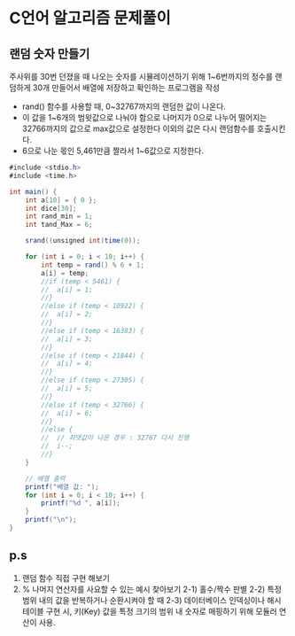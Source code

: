 # C언어 알고리즘 문제풀이

## 랜덤 숫자 만들기

주사위를 30번 던졌을 때 나오는 숫자를 시뮬레이션하기 위해 1~6번까지의 정수를 랜덤하게 30개 만들어서 배열에 저장하고 확인하는 프로그램을 작성
* rand() 함수를 사용할 때, 0~32767까지의 랜덤한 값이 나온다.
* 이 값을 1~6개의 범윗값으로 나눠야 함으로 나머지가 0으로 나누어 떨어지는 32766까지의 값으로 max값으로 설정한다 이외의 값은 다시 랜덤함수를 호출시킨다.
* 6으로 나눈 몫인  5,461만큼 짤라서 1~6값으로 지정한다.

```csharp
#include <stdio.h>
#include <time.h>

int main() {
	int a[10] = { 0 };
	int dice[30];
	int rand_min = 1;
	int tand_Max = 6;

	srand((unsigned int)time(0));

	for (int i = 0; i < 10; i++) {
		int temp = rand() % 6 + 1;
		a[i] = temp;
		//if (temp < 5461) {
		//	a[i] = 1;
		//}
		//else if (temp < 10922) {
		//	a[i] = 2;
		//}
		//else if (temp < 16383) {
		//	a[i] = 3;
		//}
		//else if (temp < 21844) {
		//	a[i] = 4;
		//}
		//else if (temp < 27305) {
		//	a[i] = 5;
		//}
		//else if (temp < 32766) {
		//	a[i] = 6;
		//}
		//else {
		//	// 최댓값이 나온 경우 : 32767 다시 진행
		//	i--;
		//}
	}

	// 배열 출력
	printf("배열 값: ");
	for (int i = 0; i < 10; i++) {
		printf("%d ", a[i]);
	}
	printf("\n");
}
```

## p.s
1. 랜덤 함수 직접 구현 해보기
2. % 나머지 연산자를 사요할 수 있는 예시 찾아보기
2-1) 홀수/짝수 판별
2-2) 특정 범위 내의 값을 반복하거나 순환시켜야 할 때
2-3) 데이터베이스 인덱싱이나 해시 테이블 구현 시, 키(Key) 값을 특정 크기의 범위 내 숫자로 매핑하기 위해 모듈러 연산이 사용.